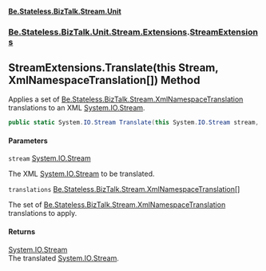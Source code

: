 #### [Be.Stateless.BizTalk.Stream.Unit](README.md 'README')
### [Be.Stateless.BizTalk.Unit.Stream.Extensions](Be.Stateless.BizTalk.Unit.Stream.Extensions.md 'Be.Stateless.BizTalk.Unit.Stream.Extensions').[StreamExtensions](StreamExtensions.md 'Be.Stateless.BizTalk.Unit.Stream.Extensions.StreamExtensions')

## StreamExtensions.Translate(this Stream, XmlNamespaceTranslation[]) Method

Applies a set of [Be.Stateless.BizTalk.Stream.XmlNamespaceTranslation](https://docs.microsoft.com/en-us/dotnet/api/Be.Stateless.BizTalk.Stream.XmlNamespaceTranslation 'Be.Stateless.BizTalk.Stream.XmlNamespaceTranslation') translations to an XML [System.IO.Stream](https://docs.microsoft.com/en-us/dotnet/api/System.IO.Stream 'System.IO.Stream').

```csharp
public static System.IO.Stream Translate(this System.IO.Stream stream, Be.Stateless.BizTalk.Stream.XmlNamespaceTranslation[] translations);
```
#### Parameters

<a name='Be.Stateless.BizTalk.Unit.Stream.Extensions.StreamExtensions.Translate(thisSystem.IO.Stream,Be.Stateless.BizTalk.Stream.XmlNamespaceTranslation[]).stream'></a>

`stream` [System.IO.Stream](https://docs.microsoft.com/en-us/dotnet/api/System.IO.Stream 'System.IO.Stream')

The XML [System.IO.Stream](https://docs.microsoft.com/en-us/dotnet/api/System.IO.Stream 'System.IO.Stream') to be translated.

<a name='Be.Stateless.BizTalk.Unit.Stream.Extensions.StreamExtensions.Translate(thisSystem.IO.Stream,Be.Stateless.BizTalk.Stream.XmlNamespaceTranslation[]).translations'></a>

`translations` [Be.Stateless.BizTalk.Stream.XmlNamespaceTranslation](https://docs.microsoft.com/en-us/dotnet/api/Be.Stateless.BizTalk.Stream.XmlNamespaceTranslation 'Be.Stateless.BizTalk.Stream.XmlNamespaceTranslation')[[]](https://docs.microsoft.com/en-us/dotnet/api/System.Array 'System.Array')

The set of [Be.Stateless.BizTalk.Stream.XmlNamespaceTranslation](https://docs.microsoft.com/en-us/dotnet/api/Be.Stateless.BizTalk.Stream.XmlNamespaceTranslation 'Be.Stateless.BizTalk.Stream.XmlNamespaceTranslation') translations to apply.

#### Returns
[System.IO.Stream](https://docs.microsoft.com/en-us/dotnet/api/System.IO.Stream 'System.IO.Stream')  
The translated [System.IO.Stream](https://docs.microsoft.com/en-us/dotnet/api/System.IO.Stream 'System.IO.Stream').